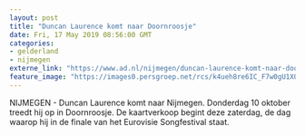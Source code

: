 ```yaml
---
layout: post
title: "Duncan Laurence komt naar Doornroosje"
date: Fri, 17 May 2019 08:56:00 GMT
categories: 
- gelderland 
- nijmegen 
externe_link: "https://www.ad.nl/nijmegen/duncan-laurence-komt-naar-doornroosje~a3f6ef04/"
feature_image: "https://images0.persgroep.net/rcs/k4ueh8re6IC_F7w0gU1X0jIeoDw/diocontent/148573011/_fitwidth/400/?appId=21791a8992982cd8da851550a453bd7f&quality=0.7"
---
```


NIJMEGEN - Duncan Laurence komt naar Nijmegen. Donderdag 10 oktober treedt hij op in Doornroosje. De kaartverkoop begint deze zaterdag, de dag waarop hij in de finale van het Eurovisie Songfestival staat.
